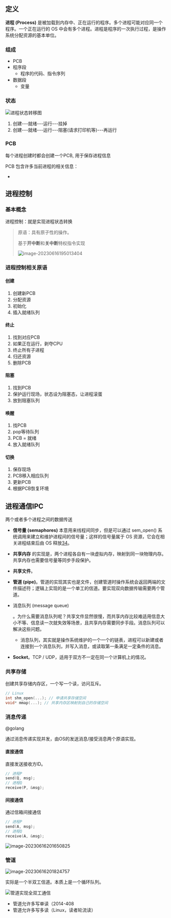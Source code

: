 ## 定义

**进程 (Process)** 是被加载到内存中、正在运行的程序。多个进程可能对应同一个程序。一个正在运行的 OS 中会有多个进程。进程是程序的一次执行过程，是操作系统分配资源的基本单位。

### 组成

- PCB
- 程序段
  - 程序的代码、指令序列
- 数据段
  - 变量

### 状态

![进程状态转移图](https://pic-1257412153.cos.ap-nanjing.myqcloud.com/images/2023/06/16/2022-12-08-16-38-05-57bbda.png)



1. 创建---就绪---运行---挂掉
2. 创建---就绪---运行---阻塞(请求打印机等)---再运行



### PCB

每个进程创建时都会创建一个PCB, 用于保存进程信息

PCB 包含许多当前进程的相关信息：

- 



## 进程控制

### 基本概念

进程控制：就是实现进程状态转换

> 原语：具有原子性的操作。
>
> 基于**开中断**和**关中断**特权指令实现
>
> ![image-20230616195013404](https://pic-1257412153.cos.ap-nanjing.myqcloud.com/images/2023/06/16/image-20230616195013404-5ade98.png)



### 进程控制相关原语

#### 创建

1. 创建新PCB
2. 分配资源
3. 初始化
4. 插入就绪队列



#### 终止

1. 找到对应PCB
2. 如果正在运行，剥夺CPU
3. 终止所有子进程
4. 归还资源
5. 删除PCB

#### 阻塞

1. 找到PCB
2. 保护运行现场，状态设为阻塞态，让进程滚蛋
3. 放到阻塞队列



#### 唤醒

1. 找PCB
2. pop等待队列
3. PCB = 就绪
4. 放入就绪队列



#### 切换

1. 保存现场
2. PCB移入相应队列
3. 更新PCB
4. 根据PCB恢复环境



## 进程通信IPC

两个或者多个进程之间的数据传送

- **信号量 (semaphores)** 本意用来线程间同步，但是可以通过 sem_open() 系统调用来建立和维护进程间的信号量；这样的信号量属于 OS 资源，它会在相关进程结束后由 OS 释放[3](https://xuan-insr.github.io/核心知识/os/II_process_management/3_process/#fn:3)[4](https://xuan-insr.github.io/核心知识/os/II_process_management/3_process/#fn:4)。

- **共享内存** 的实现是，两个进程各自有一块虚拟内存，映射到同一块物理内存。共享内存也需要信号量等同步手段保护。

- **共享文件**。

- **管道 (pipe)**。管道的实现其实也是文件，创建管道时操作系统会返回两端的文件描述符；逻辑上实现的是一个单工的信道。要实现双向数据传输需要两个管道。

- 消息队列 (message queue)

  。为什么需要消息队列呢？共享文件显然很慢，而共享内存比较难适用信息大小不等、信息读一次就失效等场景，且共享内存需要同步手段。消息队列可以解决这些问题。

  - 消息队列，其实就是操作系统维护的一个一个的链表，进程可以新建或者连接到一个消息队列，并写入消息，或读取第一条满足一定条件的消息。

- **Socket**。TCP / UDP，适用于双方不一定在同一个计算机上的情况。

### 共享存储

创建共享存储内存区，一个写一个读，访问互斥。

```cpp
// Linux
int shm_open(...); // 申请共享存储空间
void* mmap(...); // 共享内存区映射到自己的存储空间
```



### 消息传递

@golang

通过消息传递实现并发，由OS的发送消息/接受消息两个原语实现。

#### 直接通信

直接发送接收方ID。

```cpp
// 进程P
send(Q, msg);
// 进程Q
receive(P, &msg);
```



#### 间接通信

通过信箱间接通信

```cpp
// 进程P
send(A, msg);
// 进程Q
receive(A, &msg);
```

![image-20230616201650825](https://pic-1257412153.cos.ap-nanjing.myqcloud.com/images/2023/06/16/image-20230616201650825-67a69c.png)

### 管道

![image-20230616201824757](https://pic-1257412153.cos.ap-nanjing.myqcloud.com/images/2023/06/16/image-20230616201824757-e26419.png)

实际是一个半双工信道。本质上是一个循环队列。

![管道实现全双工通信](https://pic-1257412153.cos.ap-nanjing.myqcloud.com/images/2023/06/16/image-20230616202105252-08056b.png)


- 管道允许多写单读（2014-408
- 管道允许多写多读（Linux，读者轮流读）